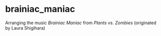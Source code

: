 # brainiac_maniac

Arranging the music *Brainiac Maniac* from *Plants vs. Zombies* (originated by Laura Shigihara)
